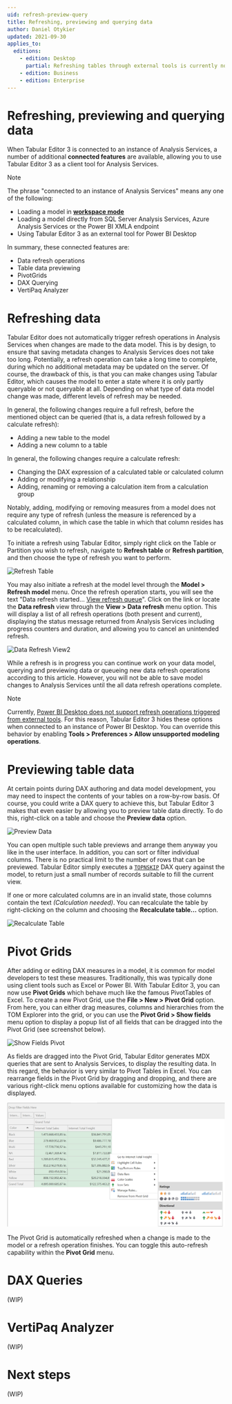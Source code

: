 ```yaml
---
uid: refresh-preview-query
title: Refreshing, previewing and querying data
author: Daniel Otykier
updated: 2021-09-30
applies_to:
  editions:
    - edition: Desktop
      partial: Refreshing tables through external tools is currently not supported by Power BI Desktop
    - edition: Business
    - edition: Enterprise
---
```

# Refreshing, previewing and querying data

When Tabular Editor 3 is connected to an instance of Analysis Services, a number of additional **connected features** are available, allowing you to use Tabular Editor 3 as a client tool for Analysis Services.

> [!NOTE]
> The phrase "connected to an instance of Analysis Services" means any one of the following:
> 
> - Loading a model in [**workspace mode**](xref:workspace-mode)
> - Loading a model directly from SQL Server Analysis Services, Azure Analysis Services or the Power BI XMLA endpoint
> - Using Tabular Editor 3 as an external tool for Power BI Desktop

In summary, these connected features are:

- Data refresh operations
- Table data previewing
- PivotGrids
- DAX Querying
- VertiPaq Analyzer

# Refreshing data

Tabular Editor does not automatically trigger refresh operations in Analysis Services when changes are made to the data model. This is by design, to ensure that saving metadata changes to Analysis Services does not take too long. Potentially, a refresh operation can take a long time to complete, during which no additional metadata may be updated on the server. Of course, the drawback of this, is that you can make changes using Tabular Editor, which causes the model to enter a state where it is only partly queryable or not queryable at all. Depending on what type of data model change was made, different levels of refresh may be needed.

In general, the following changes require a full refresh, before the mentioned object can be queried (that is, a data refresh followed by a calculate refresh):

- Adding a new table to the model
- Adding a new column to a table

In general, the following changes require a calculate refresh:

- Changing the DAX expression of a calculated table or calculated column
- Adding or modifying a relationship
- Adding, renaming or removing a calculation item from a calculation group

Notably, adding, modifying or removing measures from a model does not require any type of refresh (unless the measure is referenced by a calculated column, in which case the table in which that column resides has to be recalculated).

To initiate a refresh using Tabular Editor, simply right click on the Table or Partition you wish to refresh, navigate to **Refresh table** or **Refresh partition**, and then choose the type of refresh you want to perform.

![Refresh Table](~/images/refresh-table.png)

You may also initiate a refresh at the model level through the **Model > Refresh model** menu. Once the refresh operation starts, you will see the text "Data refresh started... <ins>View refresh queue</ins>". Click on the link or locate the **Data refresh** view through the **View > Data refresh** menu option. This will display a list of all refresh operations (both present and current), displaying the status message returned from Analysis Services including progress counters and duration, and allowing you to cancel an unintended refresh.

![Data Refresh View2](~/images/data-refresh-view2.png)

While a refresh is in progress you can continue work on your data model, querying and previewing data or queueing new data refresh operations according to this article. However, you will not be able to save model changes to Analysis Services until the all data refresh operations complete.

> [!NOTE]
> Currently, [Power BI Desktop does not support refresh operations triggered from external tools](https://docs.microsoft.com/en-us/power-bi/transform-model/desktop-external-tools#data-modeling-operations). For this reason, Tabular Editor 3 hides these options when connected to an instance of Power BI Desktop. You can override this behavior by enabling **Tools > Preferences > Allow unsupported modeling operations**.

# Previewing table data

At certain points during DAX authoring and data model development, you may need to inspect the contents of your tables on a row-by-row basis. Of course, you could write a DAX query to achieve this, but Tabular Editor 3 makes that even easier by allowing you to preview table data directly. To do this, right-click on a table and choose the **Preview data** option.

![Preview Data](~/images/preview-data-big.png)

You can open multiple such table previews and arrange them anyway you like in the user interface. In addition, you can sort or filter individual columns. There is no practical limit to the number of rows that can be previewed. Tabular Editor simply executes a [`TOPNSKIP`](https://dax.guide/topnskip) DAX query against the model, to return just a small number of records suitable to fill the current view.

If one or more calculated columns are in an invalid state, those columns contain the text *(Calculation needed)*. You can recalculate the table by right-clicking on the column and choosing the **Recalculate table...** option.

![Recalculate Table](~/images/recalculate-table.png)

# Pivot Grids

After adding or editing DAX measures in a model, it is common for model developers to test these measures. Traditionally, this was typically done using client tools such as Excel or Power BI. With Tabular Editor 3, you can now use **Pivot Grids** which behave much like the famous PivotTables of Excel. To create a new Pivot Grid, use the **File > New > Pivot Grid** option. From here, you can either drag measures, columns and hierarchies from the TOM Explorer into the grid, or you can use the **Pivot Grid > Show fields** menu option to display a popup list of all fields that can be dragged into the Pivot Grid (see screenshot below).

![Show Fields Pivot](~/images/show-fields-pivot.png)

As fields are dragged into the Pivot Grid, Tabular Editor generates MDX queries that are sent to Analysis Services, to display the resulting data. In this regard, the behavior is very similar to Pivot Tables in Excel. You can rearrange fields in the Pivot Grid by dragging and dropping, and there are various right-click menu options available for customizing how the data is displayed.

![Customizing Pivot Grids](../images/customizing-pivot-grids.png)

The Pivot Grid is automatically refreshed when a change is made to the model or a refresh operation finishes. You can toggle this auto-refresh capability within the **Pivot Grid** menu.

# DAX Queries

(WIP)

# VertiPaq Analyzer

(WIP)

# Next steps

(WIP)